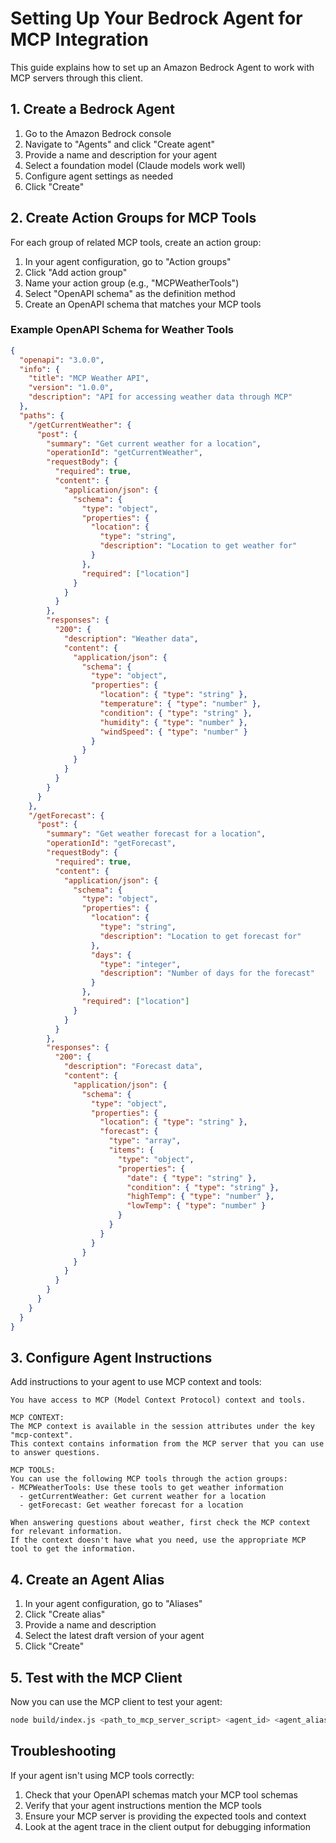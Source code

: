 # Setting Up Your Bedrock Agent for MCP Integration

This guide explains how to set up an Amazon Bedrock Agent to work with MCP servers through this client.

## 1. Create a Bedrock Agent

1. Go to the Amazon Bedrock console
2. Navigate to "Agents" and click "Create agent"
3. Provide a name and description for your agent
4. Select a foundation model (Claude models work well)
5. Configure agent settings as needed
6. Click "Create"

## 2. Create Action Groups for MCP Tools

For each group of related MCP tools, create an action group:

1. In your agent configuration, go to "Action groups"
2. Click "Add action group"
3. Name your action group (e.g., "MCPWeatherTools")
4. Select "OpenAPI schema" as the definition method
5. Create an OpenAPI schema that matches your MCP tools

### Example OpenAPI Schema for Weather Tools

```json
{
  "openapi": "3.0.0",
  "info": {
    "title": "MCP Weather API",
    "version": "1.0.0",
    "description": "API for accessing weather data through MCP"
  },
  "paths": {
    "/getCurrentWeather": {
      "post": {
        "summary": "Get current weather for a location",
        "operationId": "getCurrentWeather",
        "requestBody": {
          "required": true,
          "content": {
            "application/json": {
              "schema": {
                "type": "object",
                "properties": {
                  "location": {
                    "type": "string",
                    "description": "Location to get weather for"
                  }
                },
                "required": ["location"]
              }
            }
          }
        },
        "responses": {
          "200": {
            "description": "Weather data",
            "content": {
              "application/json": {
                "schema": {
                  "type": "object",
                  "properties": {
                    "location": { "type": "string" },
                    "temperature": { "type": "number" },
                    "condition": { "type": "string" },
                    "humidity": { "type": "number" },
                    "windSpeed": { "type": "number" }
                  }
                }
              }
            }
          }
        }
      }
    },
    "/getForecast": {
      "post": {
        "summary": "Get weather forecast for a location",
        "operationId": "getForecast",
        "requestBody": {
          "required": true,
          "content": {
            "application/json": {
              "schema": {
                "type": "object",
                "properties": {
                  "location": {
                    "type": "string",
                    "description": "Location to get forecast for"
                  },
                  "days": {
                    "type": "integer",
                    "description": "Number of days for the forecast"
                  }
                },
                "required": ["location"]
              }
            }
          }
        },
        "responses": {
          "200": {
            "description": "Forecast data",
            "content": {
              "application/json": {
                "schema": {
                  "type": "object",
                  "properties": {
                    "location": { "type": "string" },
                    "forecast": {
                      "type": "array",
                      "items": {
                        "type": "object",
                        "properties": {
                          "date": { "type": "string" },
                          "condition": { "type": "string" },
                          "highTemp": { "type": "number" },
                          "lowTemp": { "type": "number" }
                        }
                      }
                    }
                  }
                }
              }
            }
          }
        }
      }
    }
  }
}
```

## 3. Configure Agent Instructions

Add instructions to your agent to use MCP context and tools:

```
You have access to MCP (Model Context Protocol) context and tools.

MCP CONTEXT:
The MCP context is available in the session attributes under the key "mcp-context". 
This context contains information from the MCP server that you can use to answer questions.

MCP TOOLS:
You can use the following MCP tools through the action groups:
- MCPWeatherTools: Use these tools to get weather information
  - getCurrentWeather: Get current weather for a location
  - getForecast: Get weather forecast for a location

When answering questions about weather, first check the MCP context for relevant information.
If the context doesn't have what you need, use the appropriate MCP tool to get the information.
```

## 4. Create an Agent Alias

1. In your agent configuration, go to "Aliases"
2. Click "Create alias"
3. Provide a name and description
4. Select the latest draft version of your agent
5. Click "Create"

## 5. Test with the MCP Client

Now you can use the MCP client to test your agent:

```bash
node build/index.js <path_to_mcp_server_script> <agent_id> <agent_alias_id>
```

## Troubleshooting

If your agent isn't using MCP tools correctly:

1. Check that your OpenAPI schemas match your MCP tool schemas
2. Verify that your agent instructions mention the MCP tools
3. Ensure your MCP server is providing the expected tools and context
4. Look at the agent trace in the client output for debugging information
